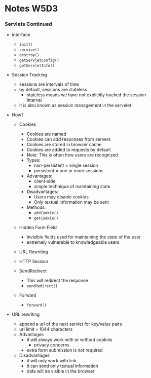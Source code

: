 # Notes W5D3

### Servlets Continued

- interface
    - `init()`
    - `service()`
    - `destroy()`
    - `getServletConfig()`
    - `getServletInfo()`

- Session Tracking
    - sessions are intervals of time
    - by default, sessions are stateless
        - stateless means we have not explicitly tracked the session interval
    - it is also known as session management in the servelet

- How?
    - Cookies
        - Cookies are named
        - Cookies can add responses from servers
        - Cookies are stored in browser cache
        - Cookies are added to requests by default
        - Note: This is often how users are recognized
        - Types:
            - non-persistent = single session
            - persistent = one or more sessions
        - Advantages:
            - client-side
            - simple technique of maintaining state
        - Disadvantages:
            - Users may disable cookies
            - Only textual information may be sent
        - Methods:
            -  `addCookie()`
            -  `getCookie()`
    - Hidden Form Field
        - invisible fields used for maintaining the state of the user
        - extremely vulnerable to knowledgeable users
    - URL Rewriting
    - HTTP Session
    - SendRedirect
        - This will redirect the response
        -  `sendRedirect()`

    - Forward     
        - `forward()`

- URL rewriting
    - append a url of the next servlet for key/value pairs
    - url limit = 1044 characters
    - Advantages
        - it will always work with or without cookies
            - privacy concerns
        - extra form submission is not required
    - Disadvantages
        - it will only work with link
        - it can send only textual information
        - data will be visible in the browser
